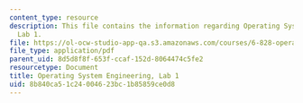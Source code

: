 ```yaml
---
content_type: resource
description: This file contains the information regarding Operating System Engineering,
  Lab 1.
file: https://ol-ocw-studio-app-qa.s3.amazonaws.com/courses/6-828-operating-system-engineering-fall-2012/8b840ca51c24004623bc1b85859ce0d8_MIT6_828F12_lab1.pdf
file_type: application/pdf
parent_uid: 8d5d8f8f-653f-ccaf-152d-8064474c5fe2
resourcetype: Document
title: Operating System Engineering, Lab 1
uid: 8b840ca5-1c24-0046-23bc-1b85859ce0d8
---
```

